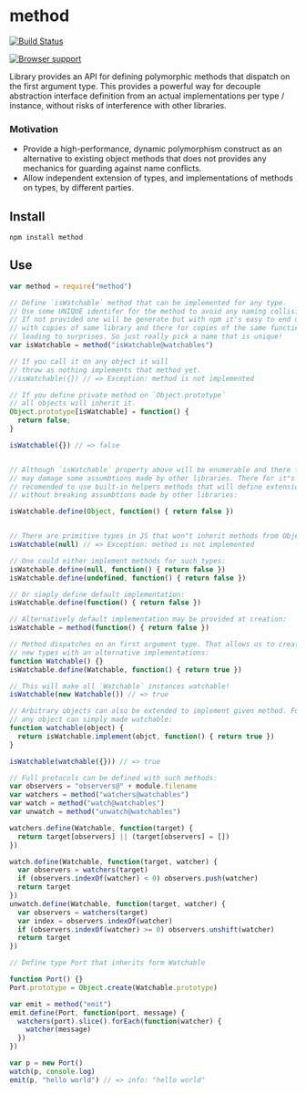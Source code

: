 # method

[![Build Status](https://secure.travis-ci.org/Gozala/method.png)](http://travis-ci.org/Gozala/method)


[![Browser support](http://ci.testling.com/Gozala/method.png)](http://ci.testling.com/Gozala/method)


Library provides an API for defining polymorphic methods that dispatch on the
first argument type. This provides a powerful way for decouple abstraction
interface definition from an actual implementations per type / instance,
without risks of interference with other libraries.

### Motivation

  - Provide a high-performance, dynamic polymorphism construct as an
    alternative to existing object methods that does not provides any
    mechanics for guarding against name conflicts.
  - Allow independent extension of types, and implementations of methods
    on types, by different parties.

## Install

    npm install method

## Use

```js
var method = require("method")

// Define `isWatchable` method that can be implemented for any type.
// Use some UNIQUE identifer for the method to avoid any naming collisions.
// If not provided one will be generate but with npm it's easy to end up
// with copies of same library and there for copies of the same function
// leading to surprises. So just really pick a name that is unique!
var isWatchable = method("isWatchable@watchables")

// If you call it on any object it will
// throw as nothing implements that method yet.
//isWatchable({}) // => Exception: method is not implemented

// If you define private method on `Object.prototype`
// all objects will inherit it.
Object.prototype[isWatchable] = function() {
  return false;
}

isWatchable({}) // => false


// Although `isWatchable` property above will be enumerable and there for
// may damage some assumbtions made by other libraries. There for it"s
// recomended to use built-in helpers methods that will define extension
// without breaking assumbtions made by other libraries:

isWatchable.define(Object, function() { return false })


// There are primitive types in JS that won"t inherit methods from Object:
isWatchable(null) // => Exception: method is not implemented

// One could either implement methods for such types:
isWatchable.define(null, function() { return false })
isWatchable.define(undefined, function() { return false })

// Or simply define default implementation:
isWatchable.define(function() { return false })

// Alternatively default implementation may be provided at creation:
isWatchable = method(function() { return false })

// Method dispatches on an first argument type. That allows us to create
// new types with an alternative implementations:
function Watchable() {}
isWatchable.define(Watchable, function() { return true })

// This will make all `Watchable` instances watchable!
isWatchable(new Watchable()) // => true

// Arbitrary objects can also be extended to implement given method. For example
// any object can simply made watchable:
function watchable(object) {
  return isWatchable.implement(objct, function() { return true })
}

isWatchable(watchable({})) // => true

// Full protocols can be defined with such methods:
var observers = "observers@" + module.filename
var watchers = method("watchers@watchables")
var watch = method("watch@watchables")
var unwatch = method("unwatch@watchables")

watchers.define(Watchable, function(target) {
  return target[observers] || (target[observers] = [])
})

watch.define(Watchable, function(target, watcher) {
  var observers = watchers(target)
  if (observers.indexOf(watcher) < 0) observers.push(watcher)
  return target
})
unwatch.define(Watchable, function(target, watcher) {
  var observers = watchers(target)
  var index = observers.indexOf(watcher)
  if (observers.indexOf(watcher) >= 0) observers.unshift(watcher)
  return target
})

// Define type Port that inherits form Watchable

function Port() {}
Port.prototype = Object.create(Watchable.prototype)

var emit = method("emit")
emit.define(Port, function(port, message) {
  watchers(port).slice().forEach(function(watcher) {
    watcher(message)
  })
})

var p = new Port()
watch(p, console.log)
emit(p, "hello world") // => info: "hello world"
```
